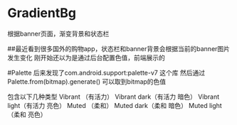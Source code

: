 # GradientBg
根据banner页面，渐变背景和状态栏

##最近看到很多国外的购物app，状态栏和banner背景会根据当前的banner图片发生变化
刚开始还以为是通过后台配置色值，前端展示的

#Palette
后来发现了com.android.support:palette-v7 这个库
然后通过Palette.from(bitmap).generate()
可以取到bitmap的色值

包含以下几种类型
Vibrant （有活力）
Vibrant dark（有活力 暗色）
Vibrant light（有活力 亮色）
Muted （柔和）
Muted dark（柔和 暗色）
Muted light（柔和 亮色）

